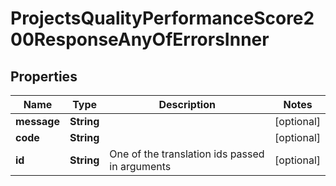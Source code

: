 

# ProjectsQualityPerformanceScore200ResponseAnyOfErrorsInner

## Properties

Name | Type | Description | Notes
------------ | ------------- | ------------- | -------------
**message** | **String** |  |  [optional]
**code** | **String** |  |  [optional]
**id** | **String** | One of the translation ids passed in arguments |  [optional]



